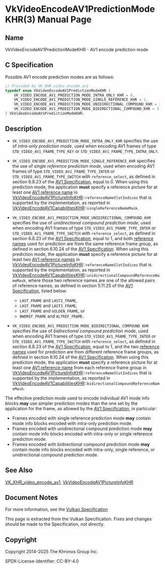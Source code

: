 # VkVideoEncodeAV1PredictionModeKHR(3) Manual Page

## Name

VkVideoEncodeAV1PredictionModeKHR - AV1 encode prediction mode



## [](#_c_specification)C Specification

Possible AV1 encode prediction modes are as follows:

```c++
// Provided by VK_KHR_video_encode_av1
typedef enum VkVideoEncodeAV1PredictionModeKHR {
    VK_VIDEO_ENCODE_AV1_PREDICTION_MODE_INTRA_ONLY_KHR = 0,
    VK_VIDEO_ENCODE_AV1_PREDICTION_MODE_SINGLE_REFERENCE_KHR = 1,
    VK_VIDEO_ENCODE_AV1_PREDICTION_MODE_UNIDIRECTIONAL_COMPOUND_KHR = 2,
    VK_VIDEO_ENCODE_AV1_PREDICTION_MODE_BIDIRECTIONAL_COMPOUND_KHR = 3,
} VkVideoEncodeAV1PredictionModeKHR;
```

## [](#_description)Description

- `VK_VIDEO_ENCODE_AV1_PREDICTION_MODE_INTRA_ONLY_KHR` specifies the use of *intra-only prediction mode*, used when encoding AV1 frames of type `STD_VIDEO_AV1_FRAME_TYPE_KEY` or `STD_VIDEO_AV1_FRAME_TYPE_INTRA_ONLY`.
- `VK_VIDEO_ENCODE_AV1_PREDICTION_MODE_SINGLE_REFERENCE_KHR` specifies the use of *single reference prediction mode*, used when encoding AV1 frames of type `STD_VIDEO_AV1_FRAME_TYPE_INTER` or `STD_VIDEO_AV1_FRAME_TYPE_SWITCH` with `reference_select`, as defined in section 6.8.23 of the [AV1 Specification](https://registry.khronos.org/vulkan/specs/latest/html/vkspec.html#aomedia-av1), equal to 0. When using this prediction mode, the application **must** specify a reference picture for at least one [AV1 reference name](https://registry.khronos.org/vulkan/specs/latest/html/vkspec.html#encode-av1-reference-names) in [VkVideoEncodeAV1PictureInfoKHR](https://registry.khronos.org/vulkan/specs/latest/man/html/VkVideoEncodeAV1PictureInfoKHR.html)::`referenceNameSlotIndices` that is supported by the implementation, as reported in [VkVideoEncodeAV1CapabilitiesKHR](https://registry.khronos.org/vulkan/specs/latest/man/html/VkVideoEncodeAV1CapabilitiesKHR.html)::`singleReferenceNameMask`.
- `VK_VIDEO_ENCODE_AV1_PREDICTION_MODE_UNIDIRECTIONAL_COMPOUND_KHR` specifies the use of *unidirectional compound prediction mode*, used when encoding AV1 frames of type `STD_VIDEO_AV1_FRAME_TYPE_INTER` or `STD_VIDEO_AV1_FRAME_TYPE_SWITCH` with `reference_select`, as defined in section 6.8.23 of the [AV1 Specification](https://registry.khronos.org/vulkan/specs/latest/html/vkspec.html#aomedia-av1), equal to 1, and both [reference names](https://registry.khronos.org/vulkan/specs/latest/html/vkspec.html#encode-av1-reference-names) used for prediction are from the same reference frame group, as defined in section 6.10.24 of the [AV1 Specification](https://registry.khronos.org/vulkan/specs/latest/html/vkspec.html#aomedia-av1). When using this prediction mode, the application **must** specify a reference picture for at least two [AV1 reference names](https://registry.khronos.org/vulkan/specs/latest/html/vkspec.html#encode-av1-reference-names) in [VkVideoEncodeAV1PictureInfoKHR](https://registry.khronos.org/vulkan/specs/latest/man/html/VkVideoEncodeAV1PictureInfoKHR.html)::`referenceNameSlotIndices` that is supported by the implementation, as reported in [VkVideoEncodeAV1CapabilitiesKHR](https://registry.khronos.org/vulkan/specs/latest/man/html/VkVideoEncodeAV1CapabilitiesKHR.html)::`unidirectionalCompoundReferenceNameMask`, where those two reference names are one of the allowed pairs of reference names, as defined in section 5.11.25 of the [AV1 Specification](https://registry.khronos.org/vulkan/specs/latest/html/vkspec.html#aomedia-av1), listed below:
  
  - `LAST_FRAME` and `LAST2_FRAME`,
  - `LAST_FRAME` and `LAST3_FRAME`,
  - `LAST_FRAME` and `GOLDEN_FRAME`, or
  - `BWDREF_FRAME` and `ALTREF_FRAME`.
- `VK_VIDEO_ENCODE_AV1_PREDICTION_MODE_BIDIRECTIONAL_COMPOUND_KHR` specifies the use of *bidirectional compound prediction mode*, used when encoding AV1 frames of type `STD_VIDEO_AV1_FRAME_TYPE_INTER` or `STD_VIDEO_AV1_FRAME_TYPE_SWITCH` with `reference_select`, as defined in section 6.8.23 of the [AV1 Specification](https://registry.khronos.org/vulkan/specs/latest/html/vkspec.html#aomedia-av1), equal to 1, and the two [reference names](https://registry.khronos.org/vulkan/specs/latest/html/vkspec.html#encode-av1-reference-names) used for prediction are from different reference frame groups, as defined in section 6.10.24 of the [AV1 Specification](https://registry.khronos.org/vulkan/specs/latest/html/vkspec.html#aomedia-av1). When using this prediction mode, the application **must** specify a reference picture for at least one [AV1 reference name](https://registry.khronos.org/vulkan/specs/latest/html/vkspec.html#encode-av1-reference-names) from each reference frame group in [VkVideoEncodeAV1PictureInfoKHR](https://registry.khronos.org/vulkan/specs/latest/man/html/VkVideoEncodeAV1PictureInfoKHR.html)::`referenceNameSlotIndices` that is supported by the implementation, as reported in [VkVideoEncodeAV1CapabilitiesKHR](https://registry.khronos.org/vulkan/specs/latest/man/html/VkVideoEncodeAV1CapabilitiesKHR.html)::`bidirectionalCompoundReferenceNameMask`.

The effective prediction mode used to encode individual AV1 mode info blocks **may** use simpler prediction modes than the one set by the application for the frame, as allowed by the [AV1 Specification](https://registry.khronos.org/vulkan/specs/latest/html/vkspec.html#aomedia-av1), in particular:

- Frames encoded with single reference prediction mode **may** contain mode info blocks encoded with intra-only prediction mode.
- Frames encoded with unidirectional compound prediction mode **may** contain mode info blocks encoded with intra-only or single reference prediction mode.
- Frames encoded with bidirectional compound prediction mode **may** contain mode info blocks encoded with intra-only, single reference, or unidirectional compound prediction mode.

## [](#_see_also)See Also

[VK\_KHR\_video\_encode\_av1](https://registry.khronos.org/vulkan/specs/latest/man/html/VK_KHR_video_encode_av1.html), [VkVideoEncodeAV1PictureInfoKHR](https://registry.khronos.org/vulkan/specs/latest/man/html/VkVideoEncodeAV1PictureInfoKHR.html)

## [](#_document_notes)Document Notes

For more information, see the [Vulkan Specification](https://registry.khronos.org/vulkan/specs/latest/html/vkspec.html#VkVideoEncodeAV1PredictionModeKHR)

This page is extracted from the Vulkan Specification. Fixes and changes should be made to the Specification, not directly.

## [](#_copyright)Copyright

Copyright 2014-2025 The Khronos Group Inc.

SPDX-License-Identifier: CC-BY-4.0